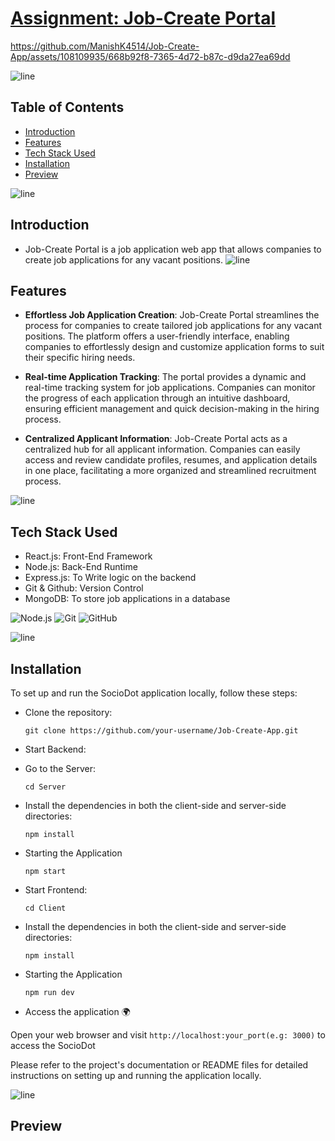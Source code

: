 
# [Assignment: Job-Create Portal]()
https://github.com/ManishK4514/Job-Create-App/assets/108109935/668b92f8-7365-4d72-b87c-d9da27ea69dd


![line]

## Table of Contents

- [Introduction](#introduction)
- [Features](#features)
- [Tech Stack Used](#tech-stack-used)
- [Installation](#installation)
- [Preview](#preview)

![line]

## Introduction

- Job-Create Portal is a job application web app that allows companies to create job applications for any vacant positions. 
![line]

## Features

- **Effortless Job Application Creation**: Job-Create Portal streamlines the process for companies to create tailored job applications for any vacant positions. The platform offers a user-friendly interface, enabling companies to effortlessly design and customize application forms to suit their specific hiring needs.

- **Real-time Application Tracking**: The portal provides a dynamic and real-time tracking system for job applications. Companies can monitor the progress of each application through an intuitive dashboard, ensuring efficient management and quick decision-making in the hiring process.

- **Centralized Applicant Information**: Job-Create Portal acts as a centralized hub for all applicant information. Companies can easily access and review candidate profiles, resumes, and application details in one place, facilitating a more organized and streamlined recruitment process.

![line]

## Tech Stack Used

- React.js: Front-End Framework
- Node.js: Back-End Runtime
- Express.js: To Write logic on the backend
- Git & Github: Version Control
- MongoDB: To store job applications in a database

![Node.js](https://img.shields.io/badge/Node.js-43853D?style=for-the-badge&logo=node.js&logoColor=white) ![Git](https://img.shields.io/badge/git-%23F05033.svg?style=for-the-badge&logo=git&logoColor=white) ![GitHub](https://img.shields.io/badge/github-%23121011.svg?style=for-the-badge&logo=github&logoColor=white) 


![line]

## Installation

To set up and run the SocioDot application locally, follow these steps:

- Clone the repository:

      git clone https://github.com/your-username/Job-Create-App.git

- Start Backend:

- Go to the Server:

      cd Server
  
- Install the dependencies in both the client-side and server-side directories:

      npm install
  
- Starting the Application

      npm start

- Start Frontend:

      cd Client
  
- Install the dependencies in both the client-side and server-side directories:

      npm install
  
- Starting the Application

      npm run dev


- Access the application 🌍

Open your web browser and visit `http://localhost:your_port(e.g: 3000)` to access the SocioDot

Please refer to the project's documentation or README files for detailed instructions on setting up and running the application locally.

![line]


## Preview



[line]: https://user-images.githubusercontent.com/75939390/137615281-3a875960-92cc-407f-97fe-fd2319bdb252.png
[badges]: https://github.com/Ileriayo/markdown-badges
